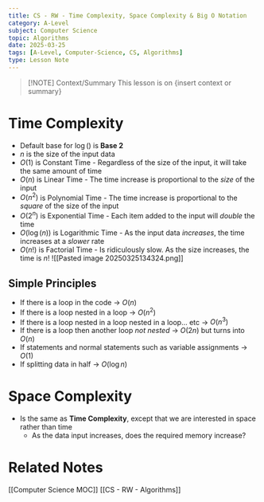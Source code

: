 ```yaml
---
title: CS - RW - Time Complexity, Space Complexity & Big O Notation
category: A-Level
subject: Computer Science
topic: Algorithms
date: 2025-03-25
tags: [A-Level, Computer-Science, CS, Algorithms]
type: Lesson Note
---
```


> [!NOTE] Context/Summary
> This lesson is on {insert context or summary}

# Time Complexity
- Default base for $\log()$ is **Base 2**
- $n$ is the size of the input data
- $O(1)$ is Constant Time - Regardless of the size of the input, it will take the same amount of time
-  $O(n)$ is Linear Time - The time increase is proportional to the *size* of the input
- $O(n^2)$ is Polynomial Time - The time increase is proportional to the *square* of the size of the input
- $O(2^n)$ is Exponential Time - Each item added to the input will *double* the time
- $O(\log(n))$ is Logarithmic Time - As the input data *increases*, the time increases at a *slower* rate
- $O(n!)$ is Factorial Time - Is ridiculously slow. As the size increases, the time is $n!$ 
![[Pasted image 20250325134324.png]]


## Simple Principles
- If there is a loop in the code -> $O(n)$
- If there is a loop nested in a loop -> $O({n^2})$
- If there is a loop nested in a loop nested in a loop... etc -> $O(n^3)$
- If there is a loop then another loop *not nested* -> $O(2n)$ but turns into $O(n)$
- If statements and normal statements such as variable assignments -> $O(1)$
- If splitting data in half -> $O(\log n)$

# Space Complexity
- Is the same as **Time Complexity**, except that we are interested in space rather than time
	- As the data input increases, does the required memory increase?
# Related Notes
[[Computer Science MOC]]
[[CS - RW - Algorithms]]
